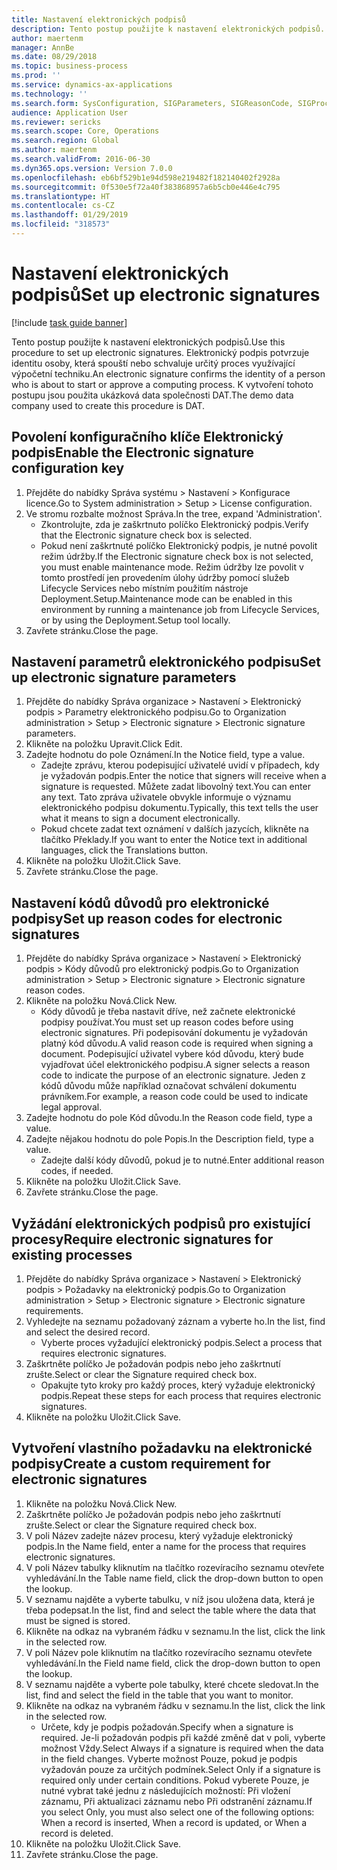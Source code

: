 ```yaml
---
title: Nastavení elektronických podpisů
description: Tento postup použijte k nastavení elektronických podpisů.
author: maertenm
manager: AnnBe
ms.date: 08/29/2018
ms.topic: business-process
ms.prod: ''
ms.service: dynamics-ax-applications
ms.technology: ''
ms.search.form: SysConfiguration, SIGParameters, SIGReasonCode, SIGProcSetup
audience: Application User
ms.reviewer: sericks
ms.search.scope: Core, Operations
ms.search.region: Global
ms.author: maertenm
ms.search.validFrom: 2016-06-30
ms.dyn365.ops.version: Version 7.0.0
ms.openlocfilehash: eb6bf529b1e94d598e219482f182140402f2928a
ms.sourcegitcommit: 0f530e5f72a40f383868957a6b5cb0e446e4c795
ms.translationtype: HT
ms.contentlocale: cs-CZ
ms.lasthandoff: 01/29/2019
ms.locfileid: "318573"
---
```

# <a name="set-up-electronic-signatures"></a><span data-ttu-id="28352-103">Nastavení elektronických podpisů</span><span class="sxs-lookup"><span data-stu-id="28352-103">Set up electronic signatures</span></span>

[!include [task guide banner](../../includes/task-guide-banner.md)]

<span data-ttu-id="28352-104">Tento postup použijte k nastavení elektronických podpisů.</span><span class="sxs-lookup"><span data-stu-id="28352-104">Use this procedure to set up electronic signatures.</span></span> <span data-ttu-id="28352-105">Elektronický podpis potvrzuje identitu osoby, která spouští nebo schvaluje určitý proces využívající výpočetní techniku.</span><span class="sxs-lookup"><span data-stu-id="28352-105">An electronic signature confirms the identity of a person who is about to start or approve a computing process.</span></span> <span data-ttu-id="28352-106">K vytvoření tohoto postupu jsou použita ukázková data společnosti DAT.</span><span class="sxs-lookup"><span data-stu-id="28352-106">The demo data company used to create this procedure is DAT.</span></span>


## <a name="enable-the-electronic-signature-configuration-key"></a><span data-ttu-id="28352-107">Povolení konfiguračního klíče Elektronický podpis</span><span class="sxs-lookup"><span data-stu-id="28352-107">Enable the Electronic signature configuration key</span></span>
1. <span data-ttu-id="28352-108">Přejděte do nabídky Správa systému > Nastavení > Konfigurace licence.</span><span class="sxs-lookup"><span data-stu-id="28352-108">Go to System administration > Setup > License configuration.</span></span>
2. <span data-ttu-id="28352-109">Ve stromu rozbalte možnost Správa.</span><span class="sxs-lookup"><span data-stu-id="28352-109">In the tree, expand 'Administration'.</span></span>
    * <span data-ttu-id="28352-110">Zkontrolujte, zda je zaškrtnuto políčko Elektronický podpis.</span><span class="sxs-lookup"><span data-stu-id="28352-110">Verify that the Electronic signature check box is selected.</span></span>  
    * <span data-ttu-id="28352-111">Pokud není zaškrtnuté políčko Elektronický podpis, je nutné povolit režim údržby.</span><span class="sxs-lookup"><span data-stu-id="28352-111">If the Electronic signature check box is not selected, you must enable maintenance mode.</span></span> <span data-ttu-id="28352-112">Režim údržby lze povolit v tomto prostředí jen provedením úlohy údržby pomocí služeb Lifecycle Services nebo místním použitím nástroje Deployment.Setup.</span><span class="sxs-lookup"><span data-stu-id="28352-112">Maintenance mode can be enabled in this environment by running a maintenance job from Lifecycle Services, or by using the Deployment.Setup tool locally.</span></span>  
3. <span data-ttu-id="28352-113">Zavřete stránku.</span><span class="sxs-lookup"><span data-stu-id="28352-113">Close the page.</span></span>

## <a name="set-up-electronic-signature-parameters"></a><span data-ttu-id="28352-114">Nastavení parametrů elektronického podpisu</span><span class="sxs-lookup"><span data-stu-id="28352-114">Set up electronic signature parameters</span></span>
1. <span data-ttu-id="28352-115">Přejděte do nabídky Správa organizace > Nastavení > Elektronický podpis > Parametry elektronického podpisu.</span><span class="sxs-lookup"><span data-stu-id="28352-115">Go to Organization administration > Setup > Electronic signature > Electronic signature parameters.</span></span>
2. <span data-ttu-id="28352-116">Klikněte na položku Upravit.</span><span class="sxs-lookup"><span data-stu-id="28352-116">Click Edit.</span></span>
3. <span data-ttu-id="28352-117">Zadejte hodnotu do pole Oznámení.</span><span class="sxs-lookup"><span data-stu-id="28352-117">In the Notice field, type a value.</span></span>
    * <span data-ttu-id="28352-118">Zadejte zprávu, kterou podepisující uživatelé uvidí v případech, kdy je vyžadován podpis.</span><span class="sxs-lookup"><span data-stu-id="28352-118">Enter the notice that signers will receive when a signature is requested.</span></span> <span data-ttu-id="28352-119">Můžete zadat libovolný text.</span><span class="sxs-lookup"><span data-stu-id="28352-119">You can enter any text.</span></span> <span data-ttu-id="28352-120">Tato zpráva uživatele obvykle informuje o významu elektronického podpisu dokumentu.</span><span class="sxs-lookup"><span data-stu-id="28352-120">Typically, this text tells the user what it means to sign a document electronically.</span></span>  
    * <span data-ttu-id="28352-121">Pokud chcete zadat text oznámení v dalších jazycích, klikněte na tlačítko Překlady.</span><span class="sxs-lookup"><span data-stu-id="28352-121">If you want to enter the Notice text in additional languages, click the Translations button.</span></span>  
4. <span data-ttu-id="28352-122">Klikněte na položku Uložit.</span><span class="sxs-lookup"><span data-stu-id="28352-122">Click Save.</span></span>
5. <span data-ttu-id="28352-123">Zavřete stránku.</span><span class="sxs-lookup"><span data-stu-id="28352-123">Close the page.</span></span>

## <a name="set-up-reason-codes-for-electronic-signatures"></a><span data-ttu-id="28352-124">Nastavení kódů důvodů pro elektronické podpisy</span><span class="sxs-lookup"><span data-stu-id="28352-124">Set up reason codes for electronic signatures</span></span>
1. <span data-ttu-id="28352-125">Přejděte do nabídky Správa organizace > Nastavení > Elektronický podpis > Kódy důvodů pro elektronický podpis.</span><span class="sxs-lookup"><span data-stu-id="28352-125">Go to Organization administration > Setup > Electronic signature > Electronic signature reason codes.</span></span>
2. <span data-ttu-id="28352-126">Klikněte na položku Nová.</span><span class="sxs-lookup"><span data-stu-id="28352-126">Click New.</span></span>
    * <span data-ttu-id="28352-127">Kódy důvodů je třeba nastavit dříve, než začnete elektronické podpisy používat.</span><span class="sxs-lookup"><span data-stu-id="28352-127">You must set up reason codes before using electronic signatures.</span></span> <span data-ttu-id="28352-128">Při podepisování dokumentu je vyžadován platný kód důvodu.</span><span class="sxs-lookup"><span data-stu-id="28352-128">A valid reason code is required when signing a document.</span></span>     <span data-ttu-id="28352-129">Podepisující uživatel vybere kód důvodu, který bude vyjadřovat účel elektronického podpisu.</span><span class="sxs-lookup"><span data-stu-id="28352-129">A signer selects a reason code to indicate the purpose of an electronic signature.</span></span> <span data-ttu-id="28352-130">Jeden z kódů důvodu může například označovat schválení dokumentu právníkem.</span><span class="sxs-lookup"><span data-stu-id="28352-130">For example, a reason code could be used to indicate legal approval.</span></span>  
3. <span data-ttu-id="28352-131">Zadejte hodnotu do pole Kód důvodu.</span><span class="sxs-lookup"><span data-stu-id="28352-131">In the Reason code field, type a value.</span></span>
4. <span data-ttu-id="28352-132">Zadejte nějakou hodnotu do pole Popis.</span><span class="sxs-lookup"><span data-stu-id="28352-132">In the Description field, type a value.</span></span>
    * <span data-ttu-id="28352-133">Zadejte další kódy důvodů, pokud je to nutné.</span><span class="sxs-lookup"><span data-stu-id="28352-133">Enter additional reason codes, if needed.</span></span>  
5. <span data-ttu-id="28352-134">Klikněte na položku Uložit.</span><span class="sxs-lookup"><span data-stu-id="28352-134">Click Save.</span></span>
6. <span data-ttu-id="28352-135">Zavřete stránku.</span><span class="sxs-lookup"><span data-stu-id="28352-135">Close the page.</span></span>

## <a name="require-electronic-signatures-for-existing-processes"></a><span data-ttu-id="28352-136">Vyžádání elektronických podpisů pro existující procesy</span><span class="sxs-lookup"><span data-stu-id="28352-136">Require electronic signatures for existing processes</span></span>
1. <span data-ttu-id="28352-137">Přejděte do nabídky Správa organizace > Nastavení > Elektronický podpis > Požadavky na elektronický podpis.</span><span class="sxs-lookup"><span data-stu-id="28352-137">Go to Organization administration > Setup > Electronic signature > Electronic signature requirements.</span></span>
2. <span data-ttu-id="28352-138">Vyhledejte na seznamu požadovaný záznam a vyberte ho.</span><span class="sxs-lookup"><span data-stu-id="28352-138">In the list, find and select the desired record.</span></span>
    * <span data-ttu-id="28352-139">Vyberte proces vyžadující elektronický podpis.</span><span class="sxs-lookup"><span data-stu-id="28352-139">Select a process that requires electronic signatures.</span></span>  
3. <span data-ttu-id="28352-140">Zaškrtněte políčko Je požadován podpis nebo jeho zaškrtnutí zrušte.</span><span class="sxs-lookup"><span data-stu-id="28352-140">Select or clear the Signature required check box.</span></span>
    * <span data-ttu-id="28352-141">Opakujte tyto kroky pro každý proces, který vyžaduje elektronický podpis.</span><span class="sxs-lookup"><span data-stu-id="28352-141">Repeat these steps for each process that requires electronic signatures.</span></span>  
4. <span data-ttu-id="28352-142">Klikněte na položku Uložit.</span><span class="sxs-lookup"><span data-stu-id="28352-142">Click Save.</span></span>

## <a name="create-a-custom-requirement-for-electronic-signatures"></a><span data-ttu-id="28352-143">Vytvoření vlastního požadavku na elektronické podpisy</span><span class="sxs-lookup"><span data-stu-id="28352-143">Create a custom requirement for electronic signatures</span></span>
1. <span data-ttu-id="28352-144">Klikněte na položku Nová.</span><span class="sxs-lookup"><span data-stu-id="28352-144">Click New.</span></span>
2. <span data-ttu-id="28352-145">Zaškrtněte políčko Je požadován podpis nebo jeho zaškrtnutí zrušte.</span><span class="sxs-lookup"><span data-stu-id="28352-145">Select or clear the Signature required check box.</span></span>
3. <span data-ttu-id="28352-146">V poli Název zadejte název procesu, který vyžaduje elektronický podpis.</span><span class="sxs-lookup"><span data-stu-id="28352-146">In the Name field, enter a name for the process that requires electronic signatures.</span></span>
4. <span data-ttu-id="28352-147">V poli Název tabulky kliknutím na tlačítko rozevíracího seznamu otevřete vyhledávání.</span><span class="sxs-lookup"><span data-stu-id="28352-147">In the Table name field, click the drop-down button to open the lookup.</span></span>
5. <span data-ttu-id="28352-148">V seznamu najděte a vyberte tabulku, v níž jsou uložena data, která je třeba podepsat.</span><span class="sxs-lookup"><span data-stu-id="28352-148">In the list, find and select the table where the data that must be signed is stored.</span></span>
6. <span data-ttu-id="28352-149">Klikněte na odkaz na vybraném řádku v seznamu.</span><span class="sxs-lookup"><span data-stu-id="28352-149">In the list, click the link in the selected row.</span></span>
7. <span data-ttu-id="28352-150">V poli Název pole kliknutím na tlačítko rozevíracího seznamu otevřete vyhledávání.</span><span class="sxs-lookup"><span data-stu-id="28352-150">In the Field name field, click the drop-down button to open the lookup.</span></span>
8. <span data-ttu-id="28352-151">V seznamu najděte a vyberte pole tabulky, které chcete sledovat.</span><span class="sxs-lookup"><span data-stu-id="28352-151">In the list, find and select the field in the table that you want to monitor.</span></span>
9. <span data-ttu-id="28352-152">Klikněte na odkaz na vybraném řádku v seznamu.</span><span class="sxs-lookup"><span data-stu-id="28352-152">In the list, click the link in the selected row.</span></span>
    * <span data-ttu-id="28352-153">Určete, kdy je podpis požadován.</span><span class="sxs-lookup"><span data-stu-id="28352-153">Specify when a signature is required.</span></span>     <span data-ttu-id="28352-154">Je-li požadován podpis při každé změně dat v poli, vyberte možnost Vždy.</span><span class="sxs-lookup"><span data-stu-id="28352-154">Select Always if a signature is required when the data in the field changes.</span></span>     <span data-ttu-id="28352-155">Vyberte možnost Pouze, pokud je podpis vyžadován pouze za určitých podmínek.</span><span class="sxs-lookup"><span data-stu-id="28352-155">Select Only if a signature is required only under certain conditions.</span></span> <span data-ttu-id="28352-156">Pokud vyberete Pouze, je nutné vybrat také jednu z následujících možností: Při vložení záznamu, Při aktualizaci záznamu nebo Při odstranění záznamu.</span><span class="sxs-lookup"><span data-stu-id="28352-156">If you select Only, you must also select one of the following options: When a record is inserted, When a record is updated, or When a record is deleted.</span></span>  
10. <span data-ttu-id="28352-157">Klikněte na položku Uložit.</span><span class="sxs-lookup"><span data-stu-id="28352-157">Click Save.</span></span>
11. <span data-ttu-id="28352-158">Zavřete stránku.</span><span class="sxs-lookup"><span data-stu-id="28352-158">Close the page.</span></span>

